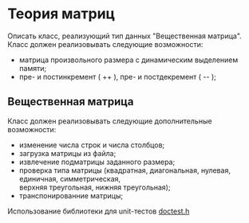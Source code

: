 # Теория матриц

Описать класс, реализующий тип данных "Вещественная матрица".<br/> 
Класс должен реализовывать следующие возможности:

- матрица произвольного размера с динамическим выделением памяти;
- пре- и постинкремент ( ++ ), пре- и постдекремент ( -- );

## Вещественная матрица
 
Класс должен реализовывать следующие дополнительные возможности:

- изменение числа строк и числа столбцов;
- загрузка матрицы из файла;
- извлечение подматрицы заданного размера;
- проверка типа матрицы (квадратная, диагональная, нулевая, единичная, симметрическая,<br/> 
верхняя треугольная, нижняя треугольная);
- транспонированние матрицы;

Использование библиотеки для unit-тестов [doctest.h](https://github.com/onqtam/doctest/releases)
